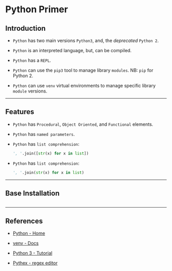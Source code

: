 # Python Primer

## Introduction

* `Python` has two main versions `Python3`, and, the _deprecated_ `Python 2`.

* `Python` is an interpreted language, but, can be compiled.

* `Python` has a `REPL`.

* `Python` can use the `pip3` tool to manage library `modules`. NB: `pip` for Python 2.

* `Python` can use `venv` virtual environments to manage specific library `module` versions.

---

## Features

* `Python` has `Procedural`, `Object Oriented`, and `Functional` elements.

* `Python` has `named parameters`.

* `Python` has `list comprehension`:

    ```python
    ', '.join([str(x) for x in list])
    ```

* `Python` has `list comprehension`:

    ```python
    ', '.join(str(x) for x in list)  
    ```

---

## Base Installation

```bash

```

---

## References

* [Python - Home](https://www.python.org/)

* [venv - Docs](https://docs.python.org/3/library/venv.html)

* [Python 3 - Tutorial](https://www.python-course.eu/python3_course.php)

* [Pythex - regex editor](https://pythex.org/)
